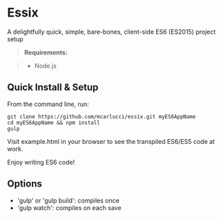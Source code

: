Essix
==========
A delightfully quick, simple, bare-bones, client-side ES6 (ES2015) project setup

> **Requirements:**

> - Node.js

Quick Install & Setup
---------
From the command line, run:

    git clone https://github.com/mcarlucci/essix.git myES6AppName
    cd myES6AppName && npm install
    gulp
    
Visit example.html in your browser to see the transpiled ES6/ES5 code at work.

Enjoy writing ES6 code!

Options
-------
- 'gulp' or 'gulp build': compiles once
- 'gulp watch': compiles on each save
